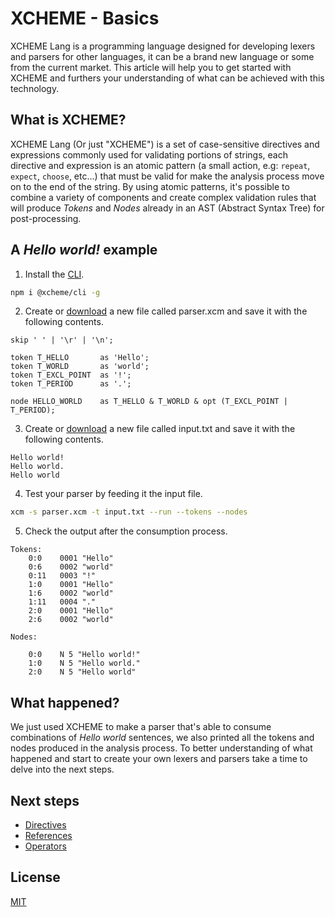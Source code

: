 # XCHEME - Basics

XCHEME Lang is a programming language designed for developing lexers and parsers for other languages, it can be a brand new language or some from the current market. This article will help you to get started with XCHEME and furthers your understanding of what can be achieved with this technology.

## What is XCHEME?

XCHEME Lang (Or just "XCHEME") is a set of case-sensitive directives and expressions commonly used for validating portions of strings, each directive and expression is an atomic pattern (a small action, e.g: `repeat`, `expect`, `choose`, etc...) that must be valid for make the analysis process move on to the end of the string. By using atomic patterns, it's possible to combine a variety of components and create complex validation rules that will produce _Tokens_ and _Nodes_ already in an AST (Abstract Syntax Tree) for post-processing.

## A _Hello world!_ example

1. Install the [CLI](../packages/cli).

```sh
npm i @xcheme/cli -g
```

2. Create or [download](../samples/hello/parser.xcm) a new file called parser.xcm and save it with the following contents.

```xcm
skip ' ' | '\r' | '\n';

token T_HELLO       as 'Hello';
token T_WORLD       as 'world';
token T_EXCL_POINT  as '!';
token T_PERIOD      as '.';

node HELLO_WORLD    as T_HELLO & T_WORLD & opt (T_EXCL_POINT | T_PERIOD);
```

3. Create or [download](../samples/hello/input.txt) a new file called input.txt and save it with the following contents.

```
Hello world!
Hello world.
Hello world
```

4. Test your parser by feeding it the input file.

```sh
xcm -s parser.xcm -t input.txt --run --tokens --nodes
```

5. Check the output after the consumption process.

```
Tokens:
    0:0    0001 "Hello"
    0:6    0002 "world"
    0:11   0003 "!"
    1:0    0001 "Hello"
    1:6    0002 "world"
    1:11   0004 "."
    2:0    0001 "Hello"
    2:6    0002 "world"

Nodes:

    0:0    N 5 "Hello world!"
    1:0    N 5 "Hello world."
    2:0    N 5 "Hello world"
```

## What happened?

We just used XCHEME to make a parser that's able to consume combinations of _Hello world_ sentences, we also printed all the tokens and nodes produced in the analysis process. To better understanding of what happened and start to create your own lexers and parsers take a time to delve into the next steps.

## Next steps

- [Directives](./directives.md)
- [References](./references.md)
- [Operators](./operators.md)

## License

[MIT](https://balmante.eti.br)
